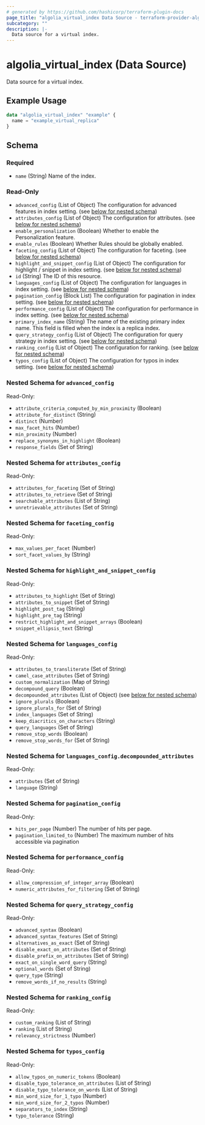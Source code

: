 ```yaml
---
# generated by https://github.com/hashicorp/terraform-plugin-docs
page_title: "algolia_virtual_index Data Source - terraform-provider-algolia"
subcategory: ""
description: |-
  Data source for a virtual index.
---
```


# algolia_virtual_index (Data Source)

Data source for a virtual index.

## Example Usage

```terraform
data "algolia_virtual_index" "example" {
  name = "example_virtual_replica"
}
```

<!-- schema generated by tfplugindocs -->
## Schema

### Required

- `name` (String) Name of the index.

### Read-Only

- `advanced_config` (List of Object) The configuration for advanced features in index setting. (see [below for nested schema](#nestedatt--advanced_config))
- `attributes_config` (List of Object) The configuration for attributes. (see [below for nested schema](#nestedatt--attributes_config))
- `enable_personalization` (Boolean) Whether to enable the Personalization feature.
- `enable_rules` (Boolean) Whether Rules should be globally enabled.
- `faceting_config` (List of Object) The configuration for faceting. (see [below for nested schema](#nestedatt--faceting_config))
- `highlight_and_snippet_config` (List of Object) The configuration for highlight / snippet in index setting. (see [below for nested schema](#nestedatt--highlight_and_snippet_config))
- `id` (String) The ID of this resource.
- `languages_config` (List of Object) The configuration for languages in index setting. (see [below for nested schema](#nestedatt--languages_config))
- `pagination_config` (Block List) The configuration for pagination in index setting. (see [below for nested schema](#nestedblock--pagination_config))
- `performance_config` (List of Object) The configuration for performance in index setting. (see [below for nested schema](#nestedatt--performance_config))
- `primary_index_name` (String) The name of the existing primary index name. This field is filled when the index is a replica index.
- `query_strategy_config` (List of Object) The configuration for query strategy in index setting. (see [below for nested schema](#nestedatt--query_strategy_config))
- `ranking_config` (List of Object) The configuration for ranking. (see [below for nested schema](#nestedatt--ranking_config))
- `typos_config` (List of Object) The configuration for typos in index setting. (see [below for nested schema](#nestedatt--typos_config))

<a id="nestedatt--advanced_config"></a>
### Nested Schema for `advanced_config`

Read-Only:

- `attribute_criteria_computed_by_min_proximity` (Boolean)
- `attribute_for_distinct` (String)
- `distinct` (Number)
- `max_facet_hits` (Number)
- `min_proximity` (Number)
- `replace_synonyms_in_highlight` (Boolean)
- `response_fields` (Set of String)


<a id="nestedatt--attributes_config"></a>
### Nested Schema for `attributes_config`

Read-Only:

- `attributes_for_faceting` (Set of String)
- `attributes_to_retrieve` (Set of String)
- `searchable_attributes` (List of String)
- `unretrievable_attributes` (Set of String)


<a id="nestedatt--faceting_config"></a>
### Nested Schema for `faceting_config`

Read-Only:

- `max_values_per_facet` (Number)
- `sort_facet_values_by` (String)


<a id="nestedatt--highlight_and_snippet_config"></a>
### Nested Schema for `highlight_and_snippet_config`

Read-Only:

- `attributes_to_highlight` (Set of String)
- `attributes_to_snippet` (Set of String)
- `highlight_post_tag` (String)
- `highlight_pre_tag` (String)
- `restrict_highlight_and_snippet_arrays` (Boolean)
- `snippet_ellipsis_text` (String)


<a id="nestedatt--languages_config"></a>
### Nested Schema for `languages_config`

Read-Only:

- `attributes_to_transliterate` (Set of String)
- `camel_case_attributes` (Set of String)
- `custom_normalization` (Map of String)
- `decompound_query` (Boolean)
- `decompounded_attributes` (List of Object) (see [below for nested schema](#nestedobjatt--languages_config--decompounded_attributes))
- `ignore_plurals` (Boolean)
- `ignore_plurals_for` (Set of String)
- `index_languages` (Set of String)
- `keep_diacritics_on_characters` (String)
- `query_languages` (Set of String)
- `remove_stop_words` (Boolean)
- `remove_stop_words_for` (Set of String)

<a id="nestedobjatt--languages_config--decompounded_attributes"></a>
### Nested Schema for `languages_config.decompounded_attributes`

Read-Only:

- `attributes` (Set of String)
- `language` (String)



<a id="nestedblock--pagination_config"></a>
### Nested Schema for `pagination_config`

Read-Only:

- `hits_per_page` (Number) The number of hits per page.
- `pagination_limited_to` (Number) The maximum number of hits accessible via pagination


<a id="nestedatt--performance_config"></a>
### Nested Schema for `performance_config`

Read-Only:

- `allow_compression_of_integer_array` (Boolean)
- `numeric_attributes_for_filtering` (Set of String)


<a id="nestedatt--query_strategy_config"></a>
### Nested Schema for `query_strategy_config`

Read-Only:

- `advanced_syntax` (Boolean)
- `advanced_syntax_features` (Set of String)
- `alternatives_as_exact` (Set of String)
- `disable_exact_on_attributes` (Set of String)
- `disable_prefix_on_attributes` (Set of String)
- `exact_on_single_word_query` (String)
- `optional_words` (Set of String)
- `query_type` (String)
- `remove_words_if_no_results` (String)


<a id="nestedatt--ranking_config"></a>
### Nested Schema for `ranking_config`

Read-Only:

- `custom_ranking` (List of String)
- `ranking` (List of String)
- `relevancy_strictness` (Number)


<a id="nestedatt--typos_config"></a>
### Nested Schema for `typos_config`

Read-Only:

- `allow_typos_on_numeric_tokens` (Boolean)
- `disable_typo_tolerance_on_attributes` (List of String)
- `disable_typo_tolerance_on_words` (List of String)
- `min_word_size_for_1_typo` (Number)
- `min_word_size_for_2_typos` (Number)
- `separators_to_index` (String)
- `typo_tolerance` (String)
